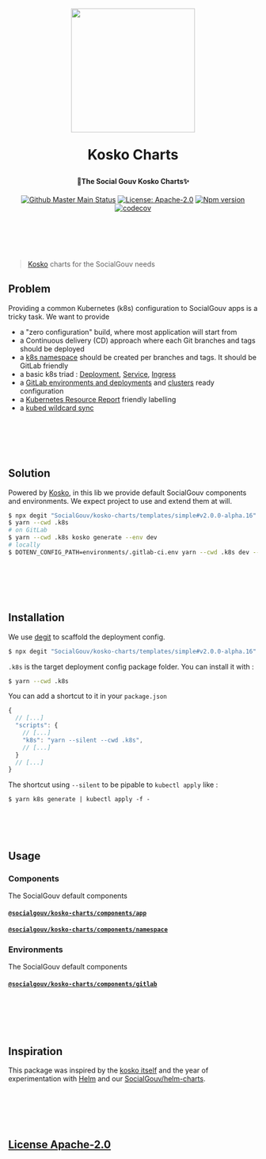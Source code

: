 <h1 align="center">
  <img src="https://github.com/SocialGouv/helm-charts/raw/master/.github/boat.gif" width="250"/>
  <p align="center">Kosko Charts</p>
  <p align="center" style="font-size: 0.5em">🧹The Social Gouv Kosko Charts✨</p>
</h1>

<p align="center">
  <a href="https://github.com/SocialGouv/kosko-charts/workflows/main/"><img src="https://github.com/SocialGouv/kosko-charts/workflows/main/badge.svg" alt="Github Master Main Status"></a>
  <a href="https://opensource.org/licenses/Apache-2.0"><img src="https://img.shields.io/badge/License-Apache--2.0-yellow.svg" alt="License: Apache-2.0"></a>
  <a href="https://www.npmjs.com/package/@socialgouv/kosko-charts"><img src="https://img.shields.io/npm/v/@socialgouv/kosko-charts.svg" alt="Npm version"></a>
  <a href="https://codecov.io/gh/SocialGouv/kosko-charts"><img src="https://codecov.io/gh/SocialGouv/kosko-charts/branch/master/graph/badge.svg" alt="codecov"></a>
</p>

<br>
<br>
<br>
<br>

> [Kosko](https://github.com/tommy351/kosko) charts for the SocialGouv needs

## Problem

Providing a common Kubernetes (k8s) configuration to SocialGouv apps is a tricky task. We want to provide

- a "zero configuration" build, where most application will start from
- a Continuous delivery (CD) approach where each Git branches and tags should be deployed
- a [k8s namespace](https://kubernetes.io/docs/concepts/overview/working-with-objects/namespaces/) should be created per branches and tags. It should be GitLab friendly
- a basic k8s triad : [Deployment](https://kubernetes.io/docs/concepts/workloads/controllers/deployment/), [Service](https://kubernetes.io/fr/docs/concepts/services-networking/service/), [Ingress](https://kubernetes.io/fr/docs/concepts/services-networking/ingress/)
- a [GitLab environments and deployments](https://docs.gitlab.com/ee/ci/environments/) and [clusters](https://docs.gitlab.com/ee/user/project/clusters/index.html#web-terminals) ready configuration
- a [Kubernetes Resource Report](https://github.com/hjacobs/kube-resource-report) friendly labelling
- a [kubed wildcard sync](https://appscode.com/products/kubed/0.9.0/guides/config-syncer/intra-cluster/)

<br>
<br>
<br>
<br>

## Solution

Powered by [Kosko](https://github.com/tommy351/kosko), in this lib we provide default SocialGouv components and environments. We expect project to use and extend them at will.

```sh
$ npx degit "SocialGouv/kosko-charts/templates/simple#v2.0.0-alpha.16" .k8s
$ yarn --cwd .k8s
# on GitLab
$ yarn --cwd .k8s kosko generate --env dev
# locally
$ DOTENV_CONFIG_PATH=environments/.gitlab-ci.env yarn --cwd .k8s dev --require dotenv/config
```

<br>
<br>
<br>
<br>

## Installation

We use [degit](https://github.com/Rich-Harris/degit) to scaffold the deployment config.

```sh
$ npx degit "SocialGouv/kosko-charts/templates/simple#v2.0.0-alpha.16" .k8s
```

`.k8s` is the target deployment config package folder.
You can install it with :

```sh
$ yarn --cwd .k8s
```

You can add a shortcut to it in your `package.json`

```js
{
  // [...]
  "scripts": {
    // [...]
    "k8s": "yarn --silent --cwd .k8s",
    // [...]
  }
  // [...]
}
```

The shortcut using `--silent` to be pipable to `kubectl apply` like :

```
$ yarn k8s generate | kubectl apply -f -
```

<br>
<br>
<br>

## Usage

### Components

The SocialGouv default components

#### [`@socialgouv/kosko-charts/components/app`](./src/components/app)

#### [`@socialgouv/kosko-charts/components/namespace`](./src/components/namespace)

### Environments

The SocialGouv default components

#### [`@socialgouv/kosko-charts/components/gitlab`](./src/components/gitlab)

<br>
<br>
<br>
<br>

## Inspiration

This package was inspired by the [kosko itself](https://github.com/tommy351/kosko/) and the year of experimentation with [Helm](https://helm.sh/) and our [SocialGouv/helm-charts](https://github.com/SocialGouv/helm-charts).

<br>
<br>
<br>
<br>

## [License Apache-2.0](./LICENSE)
